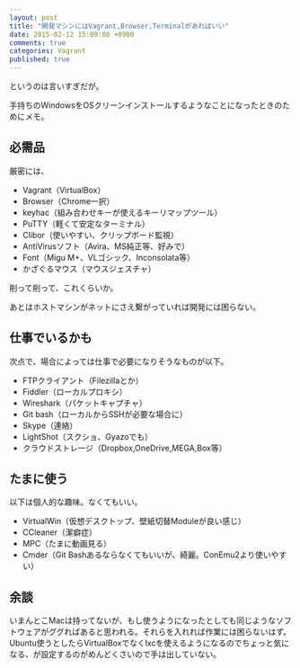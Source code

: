 ```yaml
---
layout: post
title: "開発マシンにはVagrant,Browser,Terminalがあればいい"
date: 2015-02-12 15:09:08 +0900
comments: true
categories: Vagrant
published: true
---
```



というのは言いすぎだが。

手持ちのWindowsをOSクリーンインストールするようなことになったときのためにメモ。

## 必需品

厳密には、

- Vagrant（VirtualBox）
- Browser（Chrome一択）
- keyhac（組み合わせキーが使えるキーリマップツール）
- PuTTY（軽くて安定なターミナル）
- Clibor（使いやすい、クリップボード監視）
- AntiVirusソフト（Avira、MS純正等、好みで）
- Font（Migu M+、VLゴシック、Inconsolata等）
- かざぐるマウス（マウスジェスチャ）

削って削って、これくらいか。

あとはホストマシンがネットにさえ繋がっていれば開発には困らない。

## 仕事でいるかも

次点で、場合によっては仕事で必要になりそうなものが以下。

- FTPクライアント（Filezillaとか）
- Fiddler（ローカルプロキシ）
- Wireshark（パケットキャプチャ）
- Git bash（ローカルからSSHが必要な場合に）
- Skype（連絡）
- LightShot（スクショ、Gyazoでも）
- クラウドストレージ（Dropbox,OneDrive,MEGA,Box等）

## たまに使う

以下は個人的な趣味。なくてもいい。

- VirtualWin（仮想デスクトップ、壁紙切替Moduleが良い感じ）
- CCleaner（潔癖症）
- MPC（たまに動画見る）
- Cmder（Git Bashあるならなくてもいいが、綺麗。ConEmu2より使いやすい）

## 余談

いまんとこMacは持ってないが、もし使うようになったとしても同じようなソフトウェアがググればあると思われる。それらを入れれば作業には困らないはず。
Ubuntu使うとしたらVirtualBoxでなくlxcを使えるようになるのでちょっと気になる、が設定するのがめんどくさいので手は出していない。
